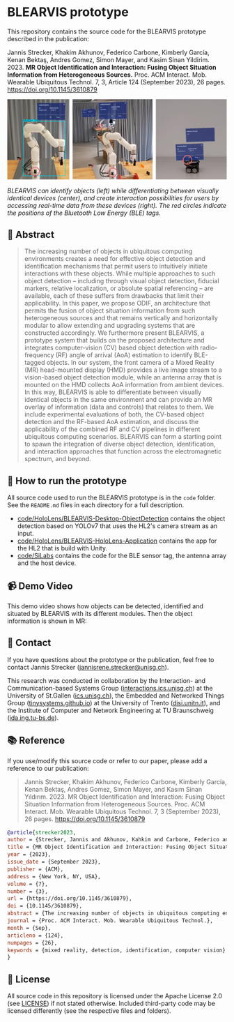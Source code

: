 # BLEARVIS prototype

This repository contains the source code for the BLEARVIS prototype described in the publication:

Jannis Strecker, Khakim Akhunov, Federico Carbone, Kimberly García, Kenan Bektaş, Andres Gomez, Simon Mayer, and Kasim Sinan Yildirim. 2023. **MR Object Identification and Interaction: Fusing Object Situation Information from Heterogeneous Sources.** Proc. ACM Interact. Mob. Wearable Ubiquitous Technol. 7, 3, Article 124 (September 2023), 26 pages. https://doi.org/10.1145/3610879

![header](./header.png)

_BLEARVIS can identify objects (left) while differentiating between visually identical devices (center), and create
interaction possibilities for users by accessing real-time data from these devices (right). The red circles indicate the positions
of the Bluetooth Low Energy (BLE) tags._

## 📄 Abstract

> The increasing number of objects in ubiquitous computing environments creates a need for effective object detection and identification mechanisms that permit users to intuitively initiate interactions with these objects. While multiple approaches to such object detection – including through visual object detection, fiducial markers, relative localization, or absolute spatial referencing – are available, each of these suffers from drawbacks that limit their applicability. In this paper, we propose ODIF, an architecture that permits the fusion of object situation information from such heterogeneous sources and that remains vertically and horizontally modular to allow extending and upgrading systems that are constructed accordingly. We furthermore present BLEARVIS, a prototype system that builds on the proposed architecture and integrates computer-vision (CV) based object detection with radio-frequency (RF) angle of arrival (AoA) estimation to identify BLE-tagged objects. In our system, the front camera of a Mixed Reality (MR) head-mounted display (HMD) provides a live image stream to a vision-based object detection module, while an antenna array that is mounted on the HMD collects AoA information from ambient devices. In this way, BLEARVIS is able to differentiate between visually identical objects in the same environment and can provide an MR overlay of information (data and controls) that relates to them. We include experimental evaluations of both, the CV-based object detection and the RF-based AoA estimation, and discuss the applicability of the combined RF and CV pipelines in different ubiquitous computing scenarios. BLEARVIS can form a starting point to spawn the integration of diverse object detection, identification, and interaction approaches that function across the electromagnetic spectrum, and beyond.

## 🚀 How to run the prototype

All source code used to run the BLEARVIS prototype is in the `code` folder. See the `README.md` files in each directory for a full description.
- [code/HoloLens/BLEARVIS-Desktop-ObjectDetection](https://github.com/Interactions-HSG/blearvis/tree/main/code/HoloLens/BLEARVIS-Desktop-ObjectDetection) contains the object detection based on YOLOv7 that uses the HL2's camera stream as an input.
- [code/HoloLens/BLEARVIS-HoloLens-Application](https://github.com/Interactions-HSG/blearvis/tree/main/code/HoloLens/BLEARVIS-HoloLens-Application) contains the app for the HL2 that is build with Unity.
- [code/SiLabs](https://github.com/Interactions-HSG/blearvis/tree/main/code/SiLabs) contains the code for the BLE sensor tag, the antenna array and the host device.

## 📹 Demo Video
This demo video shows how objects can be detected, identified and situated by BLEARVIS with its different modules. Then the object information is shown in MR:

## 📧 Contact

If you have questions about the prototype or the publication, feel free to contact Jannis Strecker ([jannisrene.strecker@unisg.ch](mailto:jannisrene.strecker@unisg.ch)).

This research was conducted in collaboration by the Interaction- and Communication-based Systems Group ([interactions.ics.unisg.ch](https://interactions.ics.unisg.ch)) at the University of St.Gallen ([ics.unisg.ch](https://ics.unisg.ch)), the Embedded and Networked Things Group ([tinysystems.github.io](https://tinysystems.github.io/)) at the University of Trento ([disi.unitn.it](https://www.disi.unitn.it/)), and the Institute of Computer and Network Engineering at TU Braunschweig ([ida.ing.tu-bs.de](https://www.ida.ing.tu-bs.de/)).


## 📚 Reference

If you use/modify this source code or refer to our paper, please add a reference to our publication:

> Jannis Strecker, Khakim Akhunov, Federico Carbone, Kimberly García, Kenan Bektaş, Andres Gomez, Simon Mayer, and Kasım Sinan Yıldırım. 2023. MR Object Identification and Interaction: Fusing Object Situation Information from Heterogeneous Sources. Proc. ACM Interact. Mob. Wearable Ubiquitous Technol. 7, 3 (September 2023), 26 pages. https://doi.org/10.1145/3610879

```bibtex
@article{strecker2023,
author = {Strecker, Jannis and Akhunov, Kahkim and Carbone, Federico and García, Kimberly and Bekta\c{s}, Kenan and Gomez, Andres and Mayer, Simon and Y\i{}ld\i{}r\i{}m, Kas\i{}m Sinan},
title = {MR Object Identification and Interaction: Fusing Object Situation Information from Heterogeneous Sources},
year = {2023},
issue_date = {September 2023},
publisher = {ACM},
address = {New York, NY, USA},
volume = {7},
number = {3},
url = {https://doi.org/10.1145/3610879},
doi = {10.1145/3610879},
abstract = {The increasing number of objects in ubiquitous computing environments creates a need for effective object detection and identification mechanisms that permit users to intuitively initiate interactions with these objects. While multiple approaches to such object detection – including through visual object detection, fiducial markers, relative localization, or absolute spatial referencing – are available, each of these suffers from drawbacks that limit their applicability. In this paper, we propose ODIF, an architecture that permits the fusion of object situation information from such heterogeneous sources and that remains vertically and horizontally modular to allow extending and upgrading systems that are constructed accordingly. We furthermore present BLEARVIS, a prototype system that builds on the proposed architecture and integrates computer-vision (CV) based object detection with radio-frequency (RF) angle of arrival (AoA) estimation to identify BLE-tagged objects. In our system, the front camera of a Mixed Reality (MR) head-mounted display (HMD) provides a live image stream to a vision-based object detection module, while an antenna array that is mounted on the HMD collects AoA information from ambient devices. In this way, BLEARVIS is able to differentiate between visually identical objects in the same environment and can provide an MR overlay of information (data and controls) that relates to them. We include experimental evaluations of both, the CV-based object detection and the RF-based AoA estimation, and discuss the applicability of the combined RF and CV pipelines in different ubiquitous computing scenarios. This research can form a starting point to spawn the integration of diverse object detection, identification, and interaction approaches that function across the electromagnetic spectrum, and beyond.},
journal = {Proc. ACM Interact. Mob. Wearable Ubiquitous Technol.},
month = {Sep},
articleno = {124},
numpages = {26},
keywords = {mixed reality, detection, identification, computer vision}
}
```

## 📑 License

All source code in this repository is licensed under the Apache License 2.0 (see [LICENSE](https://github.com/Interactions-HSG/blearvis/blob/main/LICENSE)) if not stated otherwise.
Included third-party code may be licensed differently (see the respective files and folders).
